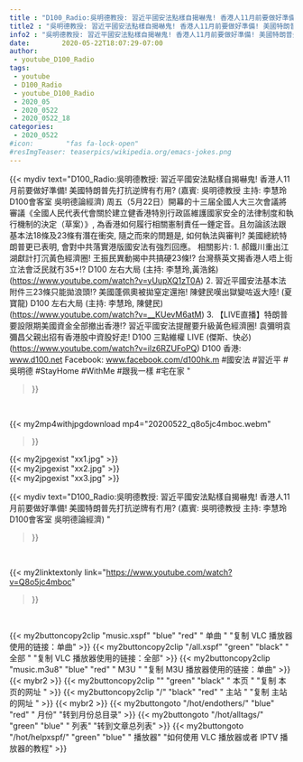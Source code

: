 ```yaml
---
title : "D100_Radio:吳明德教授: 習近平國安法點樣自揭嚇鬼! 香港人11月前要做好準備! 美國特朗普先打抗逆牌有冇用? (嘉賓: 吳明德教授 主持: 李慧玲 D100會客室 吳明德論經濟) "
title2 : "吳明德教授: 習近平國安法點樣自揭嚇鬼! 香港人11月前要做好準備! 美國特朗普先打抗逆牌有冇用? (嘉賓: 吳明德教授 主持: 李慧玲 D100會客室 吳明德論經濟) "
info2 : "吳明德教授: 習近平國安法點樣自揭嚇鬼! 香港人11月前要做好準備! 美國特朗普先打抗逆牌有冇用? (嘉賓: 吳明德教授 主持: 李慧玲 D100會客室 吳明德論經濟)   周五（5月22日）開幕的十三届全國人大三次會議將審議《全國人民代表代會關於建立健香港特別行政區維護國家安全的法律制度和執行機制的決定（草案）》, 為香港如何履行相關憲制責任一錘定音。且勿論該法跟基本法18條及23條有潛在衝突, 隨之而來的問題是, 如何執法與審判? 美國總統特朗普更已表明, 會對中共落實港版國安法有強烈回應。  相關影片: 1. 郝鐵川重出江湖獻計打沉黃色經濟圈! 王振民異動揭中共搞硬23條!? 台灣蔡英文揭香港人唔上街立法會泛民就冇35+!? D100 左右大局 (主持: 李慧玲,黃浩銘) (https://www.youtube.com/watch?v=yUupXQ1zT0A) 2. 習近平國安法基本法附件三23條只能拋浪頭!? 美國蓬佩奧被拋窒定還拖! 陳健民嘆出獄變咗返大陸! (夏寶龍) D100 左右大局 (主持: 李慧玲, 陳健民) (https://www.youtube.com/watch?v=__KUevM6atM) 3. 【LIVE直播】特朗普要設限期美國資金全部撤出香港!? 習近平國安法提醒要升級黃色經濟圈! 袁彌明袁彌昌父親出招有香港股中資股好走!  D100 三點維權 LIVE (傑斯、快必) (https://www.youtube.com/watch?v=ilz6RZUFoPQ)  D100 香港: www.d100.net Facebook: www.facebook.com/d100hk.m  #國安法 #習近平 #吳明德 #StayHome #WithMe #跟我一樣 #宅在家 "
date:        2020-05-22T18:07:29-07:00
author:
 - youtube_D100_Radio
tags:
 - youtube
 - D100_Radio
 - youtube_D100_Radio
 - 2020_05
 - 2020_0522
 - 2020_0522_18
categories:
 - 2020_0522
#icon:        "fas fa-lock-open"
#resImgTeaser: teaserpics/wikipedia.org/emacs-jokes.png
---
```


{{< mydiv text="D100_Radio:吳明德教授: 習近平國安法點樣自揭嚇鬼! 香港人11月前要做好準備! 美國特朗普先打抗逆牌有冇用? (嘉賓: 吳明德教授 主持: 李慧玲 D100會客室 吳明德論經濟)   周五（5月22日）開幕的十三届全國人大三次會議將審議《全國人民代表代會關於建立健香港特別行政區維護國家安全的法律制度和執行機制的決定（草案）》, 為香港如何履行相關憲制責任一錘定音。且勿論該法跟基本法18條及23條有潛在衝突, 隨之而來的問題是, 如何執法與審判? 美國總統特朗普更已表明, 會對中共落實港版國安法有強烈回應。  相關影片: 1. 郝鐵川重出江湖獻計打沉黃色經濟圈! 王振民異動揭中共搞硬23條!? 台灣蔡英文揭香港人唔上街立法會泛民就冇35+!? D100 左右大局 (主持: 李慧玲,黃浩銘) (https://www.youtube.com/watch?v=yUupXQ1zT0A) 2. 習近平國安法基本法附件三23條只能拋浪頭!? 美國蓬佩奧被拋窒定還拖! 陳健民嘆出獄變咗返大陸! (夏寶龍) D100 左右大局 (主持: 李慧玲, 陳健民) (https://www.youtube.com/watch?v=__KUevM6atM) 3. 【LIVE直播】特朗普要設限期美國資金全部撤出香港!? 習近平國安法提醒要升級黃色經濟圈! 袁彌明袁彌昌父親出招有香港股中資股好走!  D100 三點維權 LIVE (傑斯、快必) (https://www.youtube.com/watch?v=ilz6RZUFoPQ)  D100 香港: www.d100.net Facebook: www.facebook.com/d100hk.m  #國安法 #習近平 #吳明德 #StayHome #WithMe #跟我一樣 #宅在家 "
>}}
<br>


{{< my2mp4withjpgdownload mp4="20200522_q8o5jc4mboc.webm"
>}}

{{< my2jpgexist "xx1.jpg" >}}<br>
{{< my2jpgexist "xx2.jpg" >}}<br>
{{< my2jpgexist "xx3.jpg" >}}<br>



{{< mydiv text="D100_Radio:吳明德教授: 習近平國安法點樣自揭嚇鬼! 香港人11月前要做好準備! 美國特朗普先打抗逆牌有冇用? (嘉賓: 吳明德教授 主持: 李慧玲 D100會客室 吳明德論經濟) "
>}}
<br>

{{< my2linktextonly link="https://www.youtube.com/watch?v=Q8o5jc4mboc"
>}}


<br>

{{< my2buttoncopy2clip "music.xspf"        "blue"   "red"    " 单曲 "  "复制 VLC 播放器使用的链接：单曲" >}} {{< my2buttoncopy2clip "/all.xspf"         "green"  "black"  " 全部 "  "复制 VLC 播放器使用的链接：全部" >}} {{< my2buttoncopy2clip "music.m3u8"        "blue"   "red"    " M3U  "    "复制 M3U 播放器使用的链接：单曲" >}} {{< mybr2 >}} {{< my2buttoncopy2clip ""                  "green"  "black"  " 本页 "    "复制 本页的网址 " >}} {{< my2buttoncopy2clip "/"                 "black"  "red"    " 主站 "    "复制 主站的网址 " >}} {{< mybr2 >}} {{< my2buttongoto      "/hot/endothers/"   "blue"   "red"    " 月份"   "转到月份总目录" >}} {{< my2buttongoto      "/hot/alltags/"     "green"  "blue"   " 列表"   "转到文章总列表" >}} {{< my2buttongoto      "/hot/helpxspf/"    "green"  "blue"   " 播放器" "如何使用 VLC 播放器或者 IPTV 播放器的教程" >}} 
